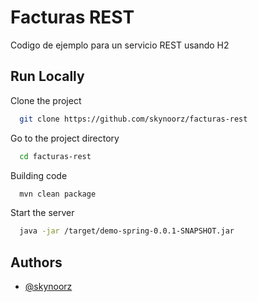 
# Facturas REST

Codigo de ejemplo para un servicio REST usando H2


## Run Locally

Clone the project

```bash
  git clone https://github.com/skynoorz/facturas-rest
```

Go to the project directory

```bash
  cd facturas-rest
```

Building code

```bash
  mvn clean package
```

Start the server

```bash
  java -jar /target/demo-spring-0.0.1-SNAPSHOT.jar
```


## Authors

- [@skynoorz](https://www.github.com/skynoorz)

